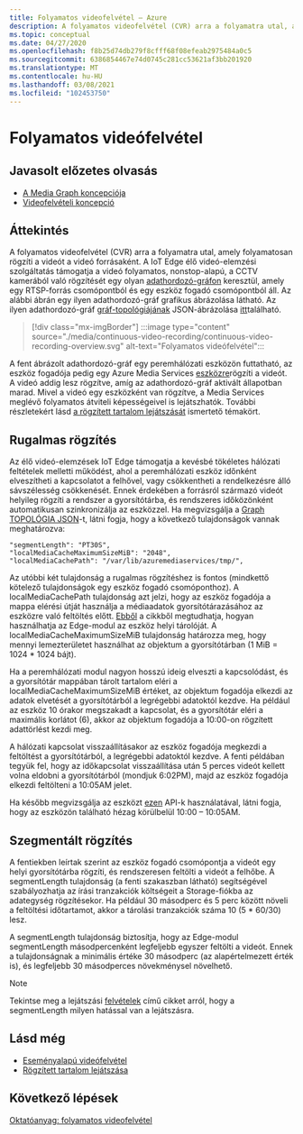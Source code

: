 ```yaml
---
title: Folyamatos videofelvétel – Azure
description: A folyamatos videofelvétel (CVR) arra a folyamatra utal, amely folyamatosan rögzíti a videót a videó forrásaként. Ez a témakör a CVR ismerteti.
ms.topic: conceptual
ms.date: 04/27/2020
ms.openlocfilehash: f8b25d74db279f8cfff68f08efeab2975484a0c5
ms.sourcegitcommit: 6386854467e74d0745c281cc53621af3bb201920
ms.translationtype: MT
ms.contentlocale: hu-HU
ms.lasthandoff: 03/08/2021
ms.locfileid: "102453750"
---
```

# <a name="continuous-video-recording"></a>Folyamatos videófelvétel  

## <a name="suggested-pre-reading"></a>Javasolt előzetes olvasás  

* [A Media Graph koncepciója](media-graph-concept.md)
* [Videofelvételi koncepció](video-recording-concept.md)

## <a name="overview"></a>Áttekintés

A folyamatos videofelvétel (CVR) arra a folyamatra utal, amely folyamatosan rögzíti a videót a videó forrásaként. A IoT Edge élő videó-elemzési szolgáltatás támogatja a videó folyamatos, nonstop-alapú, a CCTV kamerából való rögzítését egy olyan [adathordozó-gráfon](media-graph-concept.md) keresztül, amely egy RTSP-forrás csomópontból és egy eszköz fogadó csomópontból áll. Az alábbi ábrán egy ilyen adathordozó-gráf grafikus ábrázolása látható. Az ilyen adathordozó-gráf [gráf-topológiájának](media-graph-concept.md#media-graph-topologies-and-instances) JSON-ábrázolása [itt](https://github.com/Azure/live-video-analytics/tree/master/MediaGraph/topologies/cvr-asset)található.

> [!div class="mx-imgBorder"]
> :::image type="content" source="./media/continuous-video-recording/continuous-video-recording-overview.svg" alt-text="Folyamatos videófelvétel":::

A fent ábrázolt adathordozó-gráf egy peremhálózati eszközön futtatható, az eszköz fogadója pedig egy Azure Media Services [eszközre](terminology.md#asset)rögzíti a videót. A videó addig lesz rögzítve, amíg az adathordozó-gráf aktivált állapotban marad. Mivel a videó egy eszközként van rögzítve, a Media Services meglévő folyamatos átviteli képességeivel is lejátszhatók. További részletekért lásd [a rögzített tartalom lejátszását](video-playback-concept.md) ismertető témakört.

## <a name="resilient-recording"></a>Rugalmas rögzítés

Az élő videó-elemzések IoT Edge támogatja a kevésbé tökéletes hálózati feltételek melletti működést, ahol a peremhálózati eszköz időnként elveszítheti a kapcsolatot a felhővel, vagy csökkentheti a rendelkezésre álló sávszélesség csökkenését. Ennek érdekében a forrásról származó videót helyileg rögzíti a rendszer a gyorsítótárba, és rendszeres időközönként automatikusan szinkronizálja az eszközzel. Ha megvizsgálja a [Graph TOPOLÓGIA JSON](https://github.com/Azure/live-video-analytics/tree/master/MediaGraph/topologies/cvr-asset/topology.json)-t, látni fogja, hogy a következő tulajdonságok vannak meghatározva:

```
"segmentLength": "PT30S",
"localMediaCacheMaximumSizeMiB": "2048",
"localMediaCachePath": "/var/lib/azuremediaservices/tmp/",
```

Az utóbbi két tulajdonság a rugalmas rögzítéshez is fontos (mindkettő kötelező tulajdonságok egy eszköz fogadó csomóponthoz). A localMediaCachePath tulajdonság azt jelzi, hogy az eszköz fogadója a mappa elérési útját használja a médiaadatok gyorsítótárazásához az eszközre való feltöltés előtt. [Ebből](../../iot-edge/how-to-access-host-storage-from-module.md) a cikkből megtudhatja, hogyan használhatja az Edge-modul az eszköz helyi tárolóját. A localMediaCacheMaximumSizeMiB tulajdonság határozza meg, hogy mennyi lemezterületet használhat az objektum a gyorsítótárban (1 MiB = 1024 * 1024 bájt). 

Ha a peremhálózati modul nagyon hosszú ideig elveszti a kapcsolódást, és a gyorsítótár mappában tárolt tartalom eléri a localMediaCacheMaximumSizeMiB értéket, az objektum fogadója elkezdi az adatok elvetését a gyorsítótárból a legrégebbi adatoktól kezdve. Ha például az eszköz 10 órakor megszakadt a kapcsolat, és a gyorsítótár eléri a maximális korlátot (6), akkor az objektum fogadója a 10:00-on rögzített adattörlést kezdi meg. 

A hálózati kapcsolat visszaállításakor az eszköz fogadója megkezdi a feltöltést a gyorsítótárból, a legrégebbi adatoktól kezdve. A fenti példában tegyük fel, hogy az időkapcsolat visszaállítása után 5 perces videót kellett volna eldobni a gyorsítótárból (mondjuk 6:02PM), majd az eszköz fogadója elkezdi feltölteni a 10:05AM jelet.

Ha később megvizsgálja az eszközt [ezen](playback-recordings-how-to.md) API-k használatával, látni fogja, hogy az eszközön található hézag körülbelül 10:00 – 10:05AM.

## <a name="segmented-recording"></a>Szegmentált rögzítés  

A fentiekben leírtak szerint az eszköz fogadó csomópontja a videót egy helyi gyorsítótárba rögzíti, és rendszeresen feltölti a videót a felhőbe. A segmentLength tulajdonság (a fenti szakaszban látható) segítségével szabályozhatja az írási tranzakciók költségeit a Storage-fiókba az adategység rögzítésekor. Ha például 30 másodperc és 5 perc között növeli a feltöltési időtartamot, akkor a tárolási tranzakciók száma 10 (5 * 60/30) lesz.

A segmentLength tulajdonság biztosítja, hogy az Edge-modul segmentLength másodpercenként legfeljebb egyszer feltölti a videót. Ennek a tulajdonságnak a minimális értéke 30 másodperc (az alapértelmezett érték is), és legfeljebb 30 másodperces növekménysel növelhető.

> [!NOTE]
> Tekintse meg a lejátszási [felvételek](playback-recordings-how-to.md) című cikket arról, hogy a segmentLength milyen hatással van a lejátszásra.

## <a name="see-also"></a>Lásd még

* [Eseményalapú videófelvétel](event-based-video-recording-concept.md)
* [Rögzített tartalom lejátszása](video-playback-concept.md)

## <a name="next-steps"></a>Következő lépések

[Oktatóanyag: folyamatos videofelvétel](continuous-video-recording-tutorial.md)
